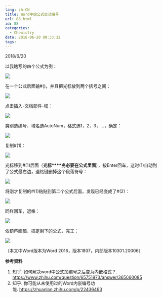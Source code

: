 ```yaml
---
lang: zh-CN
title: Word中给公式自动编号
url: 88.html
id: 88
categories:
  - Chemistry
date: 2018-06-20 00:33:32
tags:
---
```


2018/6/20

以我瞎写的四个公式为例：  

![](//images.weserv.nl/?url=drive.google.com/uc?id=1k2LbKMgckUdhbimlXza1Lpqzbh3Fg5cN)

在一个公式后面输#()，并且把光标放到两个括号之间：

![](//images.weserv.nl/?url=drive.google.com/uc?id=1vP8xgkwd-yaKAFynOWOnt7rQ-2EWqd_S)

点击插入-文档部件-域：

![](//images.weserv.nl/?url=drive.google.com/uc?id=1o0cxj03yPV9KYRw7mVGWAohdqfXOf6Nr)

类别选编号，域名选AutoNum，格式选1，2，3，…，确定：  

![](//images.weserv.nl/?url=drive.google.com/uc?id=18ZgV4M3cQevNPKC8UimY5_RmtQrRNK26)

复制#(1)：

![](//images.weserv.nl/?url=drive.google.com/uc?id=1R1KQyzX3GKQSqDIS_nMGoUNERjGLjnsJ)

光标移到#(1)后面（**光标****务必要在公式里面**），按Enter回车，这时(1)自动到了公式最右边，退格键删掉这个段落符号：

![](//images.weserv.nl/?url=drive.google.com/uc?id=14LPS36GYWoBnKt1WhTZYxBQH8txBs084)

将刚才复制的#(1)粘贴到第二个公式后面，发现已经变成了#(2)：

![](//images.weserv.nl/?url=drive.google.com/uc?id=1xCZ6MomGmP5C3Qpb0x9B5PYpMNCi-eh5)

同样回车，退格：

![](//images.weserv.nl/?url=drive.google.com/uc?id=1GMdF68ga3BGjafjN-TBMeTciWc7u58fc)

依葫芦画瓢，搞定剩下的公式，完工：

![](//images.weserv.nl/?url=drive.google.com/uc?id=1Hq233l1o-gzdF1mgLE9OTHSs8GDzYPIG)

（本文中Word版本为Word 2016，版本1807，内部版本10301.20006）

**参考资料**

1.  知乎. 如何解决word中公式加编号之后变为内嵌格式？. https://www.zhihu.com/question/65751973/answer/365060085
2.  知乎. 你可能从未使用过的Word内嵌编号功能. https://zhuanlan.zhihu.com/p/22436463
